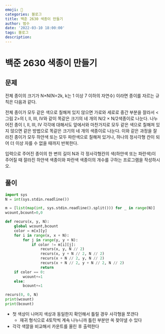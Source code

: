 ```yaml
---
emoji: 🏃
categories: 블로그
title: 백준 2630 색종이 만들기
author: 범수
date: '2022-03-10 18:00:00'
tags: 블로그
description:
---
```

<!-- 
튜토리얼, 하우 투 가이드, 설명 ,레퍼런스 
https://documentation.divio.com/tutorials/
-->

# 백준 2630 색종이 만들기
## 문제

전체 종이의 크기가 N×N(N=2k, k는 1 이상 7 이하의 자연수) 이라면 종이를 자르는 규칙은 다음과 같다.

전체 종이가 모두 같은 색으로 칠해져 있지 않으면 가로와 세로로 중간 부분을 잘라서 <그림 2>의 I, II, III, IV와 같이 똑같은 크기의 네 개의 N/2 × N/2색종이로 나눈다. 나누어진 종이 I, II, III, IV 각각에 대해서도 앞에서와 마찬가지로 모두 같은 색으로 칠해져 있지 않으면 같은 방법으로 똑같은 크기의 네 개의 색종이로 나눈다. 이와 같은 과정을 잘라진 종이가 모두 하얀색 또는 모두 파란색으로 칠해져 있거나, 하나의 정사각형 칸이 되어 더 이상 자를 수 없을 때까지 반복한다.

입력으로 주어진 종이의 한 변의 길이 N과 각 정사각형칸의 색(하얀색 또는 파란색)이 주어질 때 잘라진 하얀색 색종이와 파란색 색종이의 개수를 구하는 프로그램을 작성하시오.

## 풀이

```python
import sys
N = int(sys.stdin.readline())

m = [list(map(int, sys.stdin.readline().split())) for _ in range(N)]
wcount,bcount=0,0

def recurs(x, y, N):
    global wcount,bcount
    color = m[x][y]
    for i in range(x, x + N):
        for j in range(y, y + N):
            if color != m[i][j]:
                recurs(x, y, N // 2)
                recurs(x, y + N // 2, N // 2)
                recurs(x + N // 2, y, N // 2)
                recurs(x + N // 2, y + N // 2, N // 2)
                return
    if color == 0:
        wcount+=1
    else:
        bcount+=1

recurs(0, 0, N)
print(wcount)
print(bcount)
```

* 첫 색상이 나머지 색상과 동일한지 확인해서 틀릴 경우 사각형을 쪼갠다
  * 재귀 형식으로 4토막씩 계속 나누니까 틀린 부분만 쏙 찾아낼 수 있다
* 각각 색깔을 비교해서 카운트를 올린 후 출력한다
